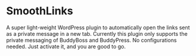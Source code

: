 # SmoothLinks
A super light-weight WordPress plugin to automatically open the links sent as a private message in a new tab. Currently this plugin only supports the private messaging of BuddyBoss and BuddyPress. No configurations needed. Just activate it, and you are good to go.

